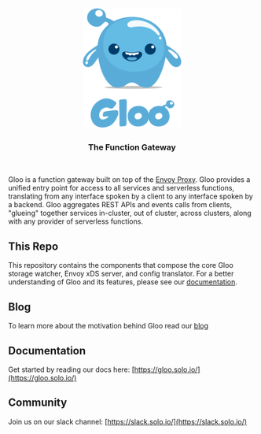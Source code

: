 
<h1 align="center">
    <img src="Gloo-01.png" alt="Gloo" width="200" height="242">
  <br>
</h1>


<h3 align="center">The Function Gateway</h3>
<BR>

Gloo is a function gateway built on top of the [Envoy Proxy](https://www.Envoyproxy.io). Gloo provides a unified entry point
for access to all services and serverless functions, translating from any interface spoken by a client to any interface
spoken by a backend. Gloo aggregates REST APIs and events calls from clients, "glueing" together services in-cluster, 
out of cluster, across clusters, along with any provider of serverless functions.

This Repo
-----
This repository contains the components that compose the core Gloo storage watcher, Envoy xDS server, and config translator.
For a better understanding of Gloo and its features, please see our [documentation](https://gloo.solo.io).

Blog
-----

To learn more about the motivation behind Gloo read our [blog](https://medium.com/solo-io/announcing-gloo-the-function-gateway-3f0860ef6600)

Documentation
-----

Get started by reading our docs here: [https://gloo.solo.io/](https://gloo.solo.io/)

Community
-----
Join us on our slack channel: [https://slack.solo.io/](https://slack.solo.io/)
